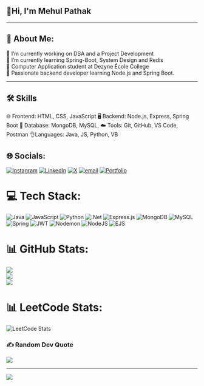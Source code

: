 ## 👋Hi, I'm Mehul Pathak

***
## 💫 About Me:
🔭 I’m currently working on DSA and a Project Development<br>🌱 I’m currently learning Spring-Boot, System Design and Redis<br>
🧠 Computer Application student at Dezyne École College<br>
🌄 Passionate backend developer learning Node.js and Spring Boot.<br>
***
## 🛠️ Skills
🌐 Frontend: HTML, CSS, JavaScript
🖥️ Backend: Node.js, Express, Spring Boot
💾 Database: MongoDB, MySQL,
☁️ Tools: Git, GitHub, VS Code, Postman
👌Languages: Java, JS, Python, VB
## 🌐 Socials:
[![Instagram](https://img.shields.io/badge/Instagram-%23E4405F.svg?logo=Instagram&logoColor=white)](https://instagram.com/mehul_pathak__8) [![LinkedIn](https://img.shields.io/badge/LinkedIn-%230077B5.svg?logo=linkedin&logoColor=white)](https://linkedin.com/in/mehul-2004-10-pathak) [![X](https://img.shields.io/badge/X-black.svg?logo=X&logoColor=white)](https://x.com/mehulpathak2004) [![email](https://img.shields.io/badge/Email-D14836?logo=gmail&logoColor=white)](mailto:mehulpathak48@gmail.com) [![Portfolio](https://img.shields.io/badge/Portfolio-%23E4405F.svg?logo=Portfolio&logoColor=white)](https://mehul-huv8.onrender.com/)

# 💻 Tech Stack:
![Java](https://img.shields.io/badge/java-%23ED8B00.svg?style=for-the-badge&logo=openjdk&logoColor=white) ![JavaScript](https://img.shields.io/badge/javascript-%23323330.svg?style=for-the-badge&logo=javascript&logoColor=%23F7DF1E) ![Python](https://img.shields.io/badge/python-3670A0?style=for-the-badge&logo=python&logoColor=ffdd54) ![.Net](https://img.shields.io/badge/.NET-5C2D91?style=for-the-badge&logo=.net&logoColor=white) ![Express.js](https://img.shields.io/badge/express.js-%23404d59.svg?style=for-the-badge&logo=express&logoColor=%2361DAFB) ![MongoDB](https://img.shields.io/badge/MongoDB-%234ea94b.svg?style=for-the-badge&logo=mongodb&logoColor=white) ![MySQL](https://img.shields.io/badge/mysql-4479A1.svg?style=for-the-badge&logo=mysql&logoColor=white) ![Spring](https://img.shields.io/badge/spring-%236DB33F.svg?style=for-the-badge&logo=spring&logoColor=white) ![JWT](https://img.shields.io/badge/JWT-black?style=for-the-badge&logo=JSON%20web%20tokens) ![Nodemon](https://img.shields.io/badge/NODEMON-%23323330.svg?style=for-the-badge&logo=nodemon&logoColor=%BBDEAD) ![NodeJS](https://img.shields.io/badge/node.js-6DA55F?style=for-the-badge&logo=node.js&logoColor=white) ![EJS](https://img.shields.io/badge/ejs-%23B4CA65.svg?style=for-the-badge&logo=ejs&logoColor=black)
# 📊 GitHub Stats:
![](https://github-readme-stats.vercel.app/api?username=Mehulpathak12&theme=dark&hide_border=false&include_all_commits=true&count_private=true)<br/>
![](https://nirzak-streak-stats.vercel.app/?user=Mehulpathak12&theme=dark&hide_border=false)<br/>
![](https://github-readme-stats.vercel.app/api/top-langs/?username=Mehulpathak12&theme=dark&hide_border=false&include_all_commits=true&count_private=true&layout=compact)
# 📊 LeetCode Stats:
![LeetCode Stats](https://leetcard.jacoblin.cool/mehulpathak?theme=dark&font=baloo&ext=activity)



### ✍️ Random Dev Quote
![](https://quotes-github-readme.vercel.app/api?type=horizontal&theme=radical)

---
[![](https://visitcount.itsvg.in/api?id=Mehulpathak12&icon=0&color=0)](https://visitcount.itsvg.in)


